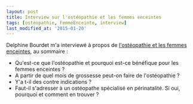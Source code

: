 ```yaml
---
layout: post
title: Interview sur l'ostéopathie et les femmes enceintes
tags: [ostéopathie, FemmeEnceinte, interview]
last_modified_at: '2015-01-20'
---
```


Delphine Bourdet m'a interviewé à propos de [l'ostéopathie et les femmes enceintes](http://delphinebourdet.com/blogs/news/18334499-osteopathie-pour-les-femmes-enceintes-interview-de-fabienne-krotoff), au sommaire :

- Qu'est-ce que l'ostéopathie et pourquoi est-ce bénéfique pour les femmes enceintes ?
- A partir de quel mois de grossesse peut-on faire de l'ostéopathie ?
- Y'a t-il des contre indications ?
- Faut-il s'adresser à un ostéopathe spécialisé en périnatalité. Si oui, pourquoi et comment en trouver ?
